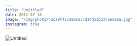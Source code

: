 ```yaml
---
title: "Untitled"
date: 2012-07-10
image: "/img/photo/42c29f4cca86caccd14d53b3375ea96a.jpg"
instagram: true
---
```


![Untitled](/img/photo/42c29f4cca86caccd14d53b3375ea96a.jpg)

